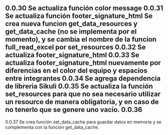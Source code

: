 0.0.30
Se actualiza función **color message**
0.0.31
Se actualiza función **footer_signature_html**
Se crea nueva funcion get_data_resources y get_data_cache (no se implementa por el momento), y se cambia el nombre de la funcion full_read_excel por set_resources
0.0.32
Se actualiza footer_signature_html
0.0.33
Se actualiza footer_signature_html nuevamente por diferencias en el color del equipo y espacios entre integrantes
0.0.34
Se agrega dependencia de libreria Sikuli
0.0.35
Se actualiza la función set_resources para que no sea necesario utilizar un resource de manera obligatoria, y en caso de no tenerlo que se genere uno vacio.
0.0.36
-
0.0.37
Se crea función set_data_cache para guardar datos en memoria y se complementa con la función get_data_cache.